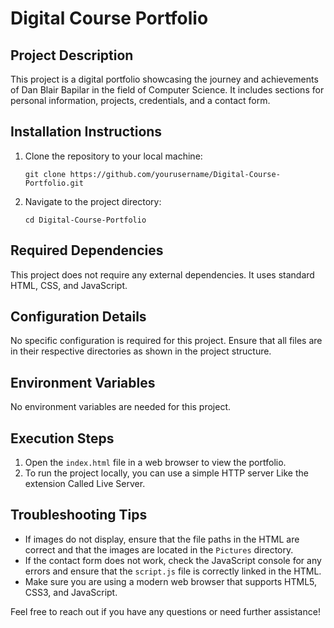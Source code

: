 # Digital Course Portfolio
## Project Description
This project is a digital portfolio showcasing the journey and achievements of Dan Blair Bapilar in the field of Computer Science. It includes sections for personal information, projects, credentials, and a contact form.

## Installation Instructions
1. Clone the repository to your local machine:
   ```
   git clone https://github.com/yourusername/Digital-Course-Portfolio.git
   ```
2. Navigate to the project directory:
   ```
   cd Digital-Course-Portfolio
   ```

## Required Dependencies
This project does not require any external dependencies. It uses standard HTML, CSS, and JavaScript.

## Configuration Details
No specific configuration is required for this project. Ensure that all files are in their respective directories as shown in the project structure.

## Environment Variables
No environment variables are needed for this project.

## Execution Steps
1. Open the `index.html` file in a web browser to view the portfolio.
2. To run the project locally, you can use a simple HTTP server Like the extension Called Live Server. 

## Troubleshooting Tips
- If images do not display, ensure that the file paths in the HTML are correct and that the images are located in the `Pictures` directory.
- If the contact form does not work, check the JavaScript console for any errors and ensure that the `script.js` file is correctly linked in the HTML.
- Make sure you are using a modern web browser that supports HTML5, CSS3, and JavaScript.

Feel free to reach out if you have any questions or need further assistance!